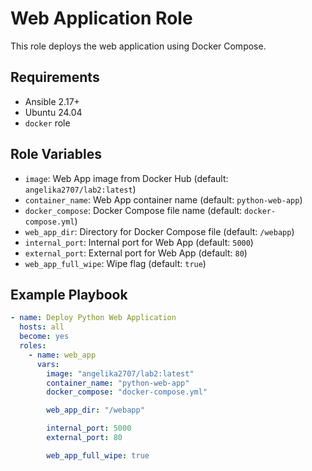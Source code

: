 # Web Application Role

This role deploys the web application using Docker Compose.

## Requirements

- Ansible 2.17+
- Ubuntu 24.04
- `docker` role

## Role Variables

- `image`: Web App image from Docker Hub (default: `angelika2707/lab2:latest`)
- `container_name`: Web App container name (default: `python-web-app`)
- `docker_compose`: Docker Compose file name (default: `docker-compose.yml`)
- `web_app_dir`: Directory for Docker Compose file (default: `/webapp`)
- `internal_port`: Internal port for Web App (default: `5000`)
- `external_port`: External port for Web App (default: `80`)
- `web_app_full_wipe`: Wipe flag (default: `true`)

## Example Playbook

```yaml
- name: Deploy Python Web Application
  hosts: all
  become: yes
  roles:
    - name: web_app
      vars:
        image: "angelika2707/lab2:latest"
        container_name: "python-web-app"
        docker_compose: "docker-compose.yml"

        web_app_dir: "/webapp"

        internal_port: 5000
        external_port: 80

        web_app_full_wipe: true
```